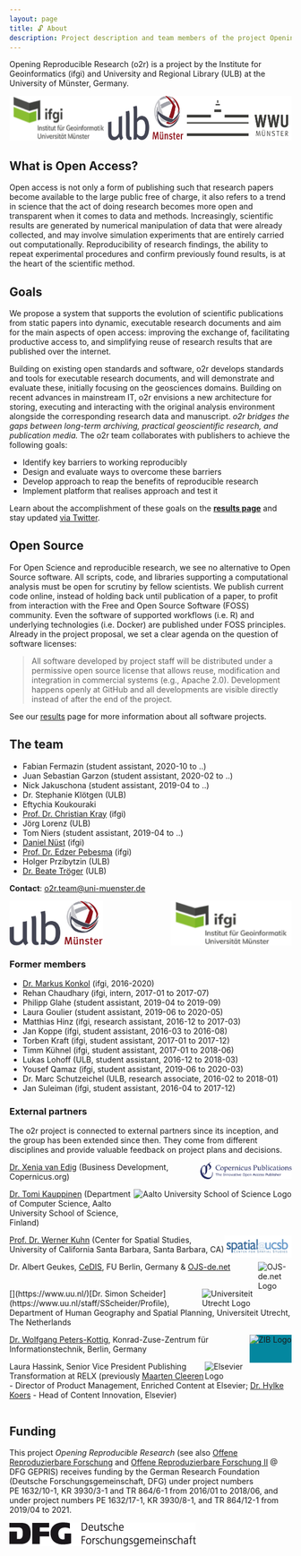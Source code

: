 ```yaml
---
layout: page
title: 🔓 About
description: Project description and team members of the project Opening Reproducible Research
---
```


Opening Reproducible Research (o2r) is a project by the Institute for Geoinformatics (ifgi) and University and Regional Library (ULB) at the University of Münster, Germany.

<div style="display: flex; justify-content:space-between;">
  <a href="https://www.uni-muenster.de/Geoinformatics/" title="ifgi website"><img src="/public/images/ifgilogo.svg" height="80" alt="ifgi Logo" /></a>
  <a href="https://www.ulb.uni-muenster.de/" title="ULB website"><img src="/public/images/ulblogo.svg" height="80" alt="ULB Logo" /></a>
  <a href="https://www.uni-muenster.de/" title="WWU website"><img src="/public/images/wwulogo.svg" height="80" alt="WWU Logo" /></a>
</div>

## What is Open Access?

Open access is not only a form of publishing such that research papers become available to the large public free of charge, it also refers to a trend in science that the act of doing research becomes more open and transparent when it comes to data and methods.
Increasingly, scientific results are generated by numerical manipulation of data that were already collected, and may involve simulation experiments that are entirely carried out computationally.
Reproducibility of research findings, the ability to repeat experimental procedures and confirm previously found results, is at the heart of the scientific method.

## Goals

We propose a system that supports the evolution of scientific publications from static papers into dynamic, executable research documents and aim for the main aspects of open access: improving the exchange of, facilitating productive access to, and simplifying reuse of research results that are published over the internet.

Building on existing open standards and software, o2r develops standards and tools for executable research documents, and will demonstrate and evaluate these, initially focusing on the geosciences domains.
Building on recent advances in mainstream IT, o2r envisions a new architecture for storing, executing and interacting with the original analysis environment alongside the corresponding research data and manuscript.
_o2r bridges the gaps between long-term archiving, practical geoscientific research, and publication media._
The o2r team collaborates with publishers to achieve the following goals:

- Identify key barriers to working reproducibly
- Design and evaluate ways to overcome these barriers
- Develop approach to reap the benefits of reproducible research
- Implement platform that realises approach and test it

Learn about the accomplishment of these goals on the **[results page](/results)** and stay updated [via Twitter](https://twitter.com/o2r_project).

## Open Source

For Open Science and reproducible research, we see no alternative to Open Source software.
All scripts, code, and libraries supporting a computational analysis must be open for scrutiny by fellow scientists.
We publish current code online, instead of holding back until publication of a paper, to profit from interaction with the Free and Open Source Software (FOSS) community.
Even the software of supported workflows (i.e. R) and underlying technologies (i.e. Docker) are published under FOSS principles.
Already in the project proposal, we set a clear agenda on the question of software licenses:

> All software developed by project staff will be distributed under a permissive open source license that allows reuse, modification and integration in commercial systems (e.g., Apache 2.0). Development happens openly at GitHub and all developments are visible directly instead of after the end of the project.

See our [results](/results) page for more information about all software projects.

## The team

- Fabian Fermazin (student assistant, 2020-10 to ..)
- Juan Sebastian Garzon (student assistant, 2020-02 to ..)
- Nick Jakuschona (student assistant, 2019-04 to ..)
- Dr. Stephanie Klötgen (ULB)
- Eftychia Koukouraki
- [Prof. Dr. Christian Kray](http://www.uni-muenster.de/Geoinformatics/institute/staff/index.php/118/Christian_Kray) (ifgi)
- Jörg Lorenz (ULB)
- Tom Niers (student assistant, 2019-04 to ..)
- [Daniel Nüst](http://www.uni-muenster.de/Geoinformatics/en/institute/staff/index.php/35/Daniel_N%C3%BCst) (ifgi)
- [Prof. Dr. Edzer Pebesma](http://www.uni-muenster.de/Geoinformatics/institute/staff/index.php/119/Edzer_Pebesma) (ifgi)
- Holger Przibytzin (ULB)
- [Dr. Beate Tröger](https://www.ulb.uni-muenster.de/~personal/troeger) (ULB)

**Contact**: [o2r.team@uni-muenster.de](mailto:o2r.team@uni-muenster.de)

[<img src="/public/images/ulblogo.svg" height="80" style="float: left" alt="ULB Logo" />](https://www.ulb.uni-muenster.de/)

[<img src="/public/images/ifgilogo.svg" height="80" style="float: right" alt="ifgi Logo" />](https://www.uni-muenster.de/Geoinformatics/)

<div style="clear: both;"></div>

### Former members

- [Dr. Markus Konkol](https://orcid.org/0000-0001-6651-0976) (ifgi, 2016-2020)
- Rehan Chaudhary (ifgi, intern, 2017-01 to 2017-07)
- Philipp Glahe (student assistant, 2019-04 to 2019-09)
- Laura Goulier (student assistant, 2019-06 to 2020-05)
- Matthias Hinz (ifgi, research assistant, 2016-12 to 2017-03)
- Jan Koppe (ifgi, student assistant, 2016-03 to 2016-08)
- Torben Kraft (ifgi, student assistant, 2017-01 to 2017-12)
- Timm Kühnel (ifgi, student assistant, 2017-01 to 2018-06)
- Lukas Lohoff (ULB, student assistant, 2016-12 to 2018-03)
- Yousef Qamaz (ifgi, student assistant, 2019-06 to 2020-03)
- Dr. Marc Schutzeichel (ULB, research associate, 2016-02 to 2018-01)
- Jan Suleiman (ifgi, student assistant, 2016-04 to 2017-12)

### External partners

The o2r project is connected to external partners since its inception, and the group has been extended since then.
They come from different disciplines and provide valuable feedback on project plans and decisions.

[<img src="/public/images/logo_copernicus_publications_rgb.png" style="float:right;" height="30" alt="Copernicus Logo" />](https://www.copernicus.org/)[Dr. Xenia van Edig](http://www.copernicus.org/contact_us.html) (Business Development, Copernicus.org)

[<img src="https://upload.wikimedia.org/wikipedia/en/thumb/2/2f/Aalto_University_School_of_Science.svg/137px-Aalto_University_School_of_Science.svg.png" style="float:right;" height="50" alt="Aalto University School of Science Logo" />](http://sci.aalto.fi/en/)[Dr. Tomi Kauppinen](http://www.kauppinen.net/tomi/) (Department of Computer Science, Aalto University School of Science, Finland)

[<img src="/public/images/spatial-ucsb-logo.jpg" style="float:right;" height="40" alt="Spatial@UCSB Logo" />](http://spatial.ucsb.edu/) [Prof. Dr. Werner Kuhn](http://geog.ucsb.edu/~kuhn/) (Center for Spatial Studies, University of California Santa Barbara, Santa Barbara, CA)


[<img src="https://www.ojs-de.net/fileadmin/ojs/logos/logo-ojs-deDOTnet.svg" style="float:right;" width="60" alt="OJS-de.net Logo" />](http://www.ojs-de.net/) Dr. Albert Geukes, [CeDIS](https://www.cedis.fu-berlin.de/), FU Berlin, Germany & [OJS-de.net](http://www.ojs-de.net/)

<br/>
[<img src="https://www.uu.nl/themes/custom/corp/src/images/uu-logo-nl.svg" style="float:right;" width="100" alt="Universiteit Utrecht Logo" />](https://www.uu.nl/)[Dr. Simon Scheider](https://www.uu.nl/staff/SScheider/Profile), Department of Human Geography and Spatial Planning, Universiteit Utrecht, The Netherlands

[<img src="https://www.zib.de/sites/all/themes/zib/images/zib_logo_header.png" style="float:right; background: #04879F;" height="50" alt="ZIB Logo" />](https://www.zib.de)[Dr. Wolfgang Peters-Kottig](https://www.zib.de/members/peters-kottig), Konrad-Zuse-Zentrum für Informationstechnik, Berlin, Germany

[<img src="https://upload.wikimedia.org/wikipedia/commons/thumb/e/e7/Elsevier.svg/218px-Elsevier.svg.png" style="float:right;" width="80" alt="Elsevier Logo" />](http://elsevier.com/) Laura Hassink, Senior Vice President Publishing Transformation at RELX (previously [Maarten Cleeren](https://www.linkedin.com/in/maarten-cleeren-3bb39032/) - Director of Product Management, Enriched Content at Elsevier; [Dr. Hylke Koers](https://www.linkedin.com/in/hylke-koers-b826141) - Head of Content Innovation, Elsevier)

<div style="clear: both;"></div>

## Funding

This project _Opening Reproducible Research_ (see also [Offene Reproduzierbare Forschung](https://gepris.dfg.de/gepris/projekt/274927273) and [Offene Reproduzierbare Forschung II](https://gepris.dfg.de/gepris/projekt/415851837) @ DFG GEPRIS) receives funding by the German Research Foundation (Deutsche Forschungsgemeinschaft, DFG) under project numbers PE&nbsp;1632/10-1, KR&nbsp;3930/3-1 and TR&nbsp;864/6-1 from 2016/01 to 2018/06, and under project numbers PE&nbsp;1632/17-1, KR&nbsp;3930/8-1, and TR&nbsp;864/12-1 from 2019/04 to 2021.

[<img src="/public/images/dfg_logo_schriftzug_schwarz.png" alt="DFG Logo" />](http://www.dfg.de)

